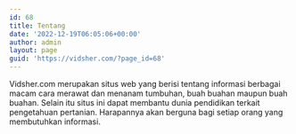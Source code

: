 ```yaml
---
id: 68
title: Tentang
date: '2022-12-19T06:05:06+00:00'
author: admin
layout: page
guid: 'https://vidsher.com/?page_id=68'
---
```


Vidsher.com merupakan situs web yang berisi tentang informasi berbagai macam cara merawat dan menanam tumbuhan, buah buahan maupun buah buahan. Selain itu situs ini dapat membantu dunia pendidikan terkait pengetahuan pertanian. Harapannya akan berguna bagi setiap orang yang membutuhkan informasi.